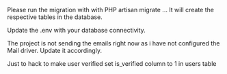 Please run the migration with 
with PHP artisan migrate ... It will create the respective tables in the database.

Update the .env with your database connectivity.

The project is not sending the emails right now as i have not configured the Mail driver. Update it accordingly. 

Just to hack to make user verified set is_verified column to 1 in users table